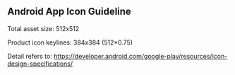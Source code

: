 ## Android App Icon Guideline

Total asset size: 512x512

Product icon keylines: 384x384 (512*0.75)

Detail refers to: https://developer.android.com/google-play/resources/icon-design-specifications/
